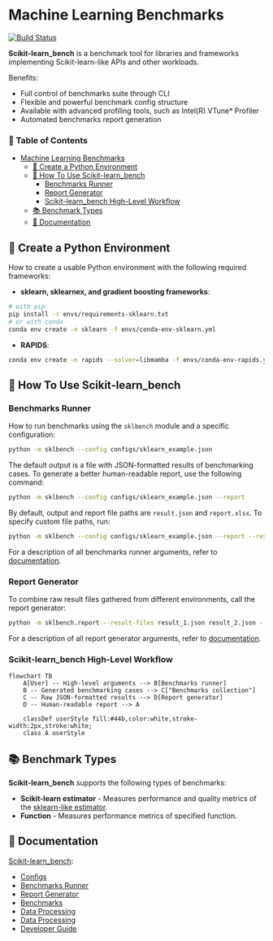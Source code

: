 # Machine Learning Benchmarks

[![Build Status](https://dev.azure.com/daal/scikit-learn_bench/_apis/build/status/IntelPython.scikit-learn_bench?branchName=main)](https://dev.azure.com/daal/scikit-learn_bench/_build/latest?definitionId=8&branchName=main)

**Scikit-learn_bench** is a benchmark tool for libraries and frameworks implementing Scikit-learn-like APIs and other workloads.

Benefits:
- Full control of benchmarks suite through CLI
- Flexible and powerful benchmark config structure
- Available with advanced profiling tools, such as Intel(R) VTune* Profiler
- Automated benchmarks report generation

### 📜 Table of Contents

- [Machine Learning Benchmarks](#machine-learning-benchmarks)
  - [🔧 Create a Python Environment](#-create-a-python-environment)
  - [🚀 How To Use Scikit-learn\_bench](#-how-to-use-scikit-learn_bench)
    - [Benchmarks Runner](#benchmarks-runner)
    - [Report Generator](#report-generator)
    - [Scikit-learn\_bench High-Level Workflow](#scikit-learn_bench-high-level-workflow)
  - [📚 Benchmark Types](#-benchmark-types)
  - [📑 Documentation](#-documentation)

## 🔧 Create a Python Environment

How to create a usable Python environment with the following required frameworks:

- **sklearn, sklearnex, and gradient boosting frameworks**:

```bash
# with pip
pip install -r envs/requirements-sklearn.txt
# or with conda
conda env create -n sklearn -f envs/conda-env-sklearn.yml
```

- **RAPIDS**:

```bash
conda env create -n rapids --solver=libmamba -f envs/conda-env-rapids.yml
```

## 🚀 How To Use Scikit-learn_bench

### Benchmarks Runner

How to run benchmarks using the `sklbench` module and a specific configuration:

```bash
python -m sklbench --config configs/sklearn_example.json
```

The default output is a file with JSON-formatted results of benchmarking cases. To generate a better human-readable report, use the following command:

```bash
python -m sklbench --config configs/sklearn_example.json --report
```

By default, output and report file paths are `result.json` and `report.xlsx`. To specify custom file paths, run:

```bash
python -m sklbench --config configs/sklearn_example.json --report --result-file result_example.json --report-file report_example.xlsx
```

For a description of all benchmarks runner arguments, refer to [documentation](sklbench/runner/README.md#arguments).

### Report Generator

To combine raw result files gathered from different environments, call the report generator:

```bash
python -m sklbench.report --result-files result_1.json result_2.json --report-file report_example.xlsx
```

For a description of all report generator arguments, refer to [documentation](sklbench/report/README.md#arguments).

### Scikit-learn_bench High-Level Workflow

```mermaid
flowchart TB
    A[User] -- High-level arguments --> B[Benchmarks runner]
    B -- Generated benchmarking cases --> C["Benchmarks collection"]
    C -- Raw JSON-formatted results --> D[Report generator]
    D -- Human-readable report --> A

    classDef userStyle fill:#44b,color:white,stroke-width:2px,stroke:white;
    class A userStyle
```

## 📚 Benchmark Types

**Scikit-learn_bench** supports the following types of benchmarks:

 - **Scikit-learn estimator** - Measures performance and quality metrics of the [sklearn-like estimator](https://scikit-learn.org/stable/glossary.html#term-estimator).
 - **Function** - Measures performance metrics of specified function.

## 📑 Documentation
[Scikit-learn_bench](README.md):
- [Configs](configs/README.md)
- [Benchmarks Runner](sklbench/runner/README.md)
- [Report Generator](sklbench/report/README.md)
- [Benchmarks](sklbench/benchmarks/README.md)
- [Data Processing](sklbench/datasets/README.md)
- [Data Processing](sklbench/emulators/README.md)
- [Developer Guide](docs/README.md)

